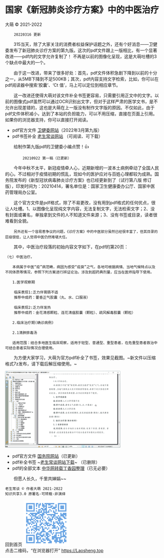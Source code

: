 国家《新冠肺炎诊疗方案》中的中医治疗
====================================
大萌 © 2021-2022

		20220316 更新

　　315当天，除了大家关注的消费者权益保护话题之外，还有个好消息——卫健委发布了新冠肺炎诊疗方案的第九版。这次的pdf文件跟上一版相比，有一个显著改进——pdf内的文字允许复制了！ 不再是以前的图像化呈现，这是大萌吐槽的3个缺点中最大的一个。

　　由于这一改进，带来了很多好处：首先，pdf文件体积急剧下降到以前的十分之一，从5MB下降到不足500KB；其次，pdf内容支持文字检索，比如，你可以在pdf阅读器中搜索‘胶囊’、‘Ct 值’，马上可以定位到相应章节。

　　这一改进还使得大萌对该文件补全书签更容易，只需要引用正文中的文字。以前的图像式pdf虽然可以通过OCR识别出文字，但对于这样严肃的医学文书，是不允许出现差错的，这也是大萌在上一版没有制作文字版的原因。不仅如此，由于pdf文件体积减小，达到了本站的负担能力，可以不用压缩，直接在页面上引用。如果你的浏览器支持，你可以直接打开阅读。

*	pdf官方文件 	[卫健委网站](http://www.nhc.gov.cn/yzygj/s7653p/202203/b74ade1ba4494583805a3d2e40093d88.shtml)（2022年3月第九版）
*	pdf书签补全 	[老生常谈网站](6/6-xinguan诊疗方案-第九版+书签补全-202203.pdf ) （可阅读、可下载）

　　给制作第九版pdf的卫健委小编点赞！👍

~~~
		20210922 第一稿（已更新）
~~~
　　今年中秋不太平，新冠疫情牵人心，近期新增的一波本土病例牵动了全国人民的心。不过相对于疫情初期的慌乱，现如今的医护应对与百姓心理都较为成熟。国务院发布的《新型冠状病毒肺炎诊疗方案》也已经更新到了（试行第八版 修订版），印发时间为：20210414，署名单位是：国家卫生健康委办公厅、国家中医药管理局办公室。

　　这个官方文件是pdf格式，除了不易更改，没有用到pdf格式的任何优点，很让人吐槽。1、以图像化呈现纯文字内容，无法复制文字，无法检索文字；2、没有封面或署名，单独拿到文件的人不知道文件来源；3、没有书签或目录，读者很难看到全貌。

　　<small>另外还有一个容易惹争议的问题，《诊疗方案》中的中医部分虽然已经很丰富了，但其目录的层级很低，让人觉得中医仍然难堪大任。</small>

　　其中，中医治疗段落的初始内容文字如下，在pdf的第20页：

~~~
（七）中医治疗。

　　本病属于中医“疫”病范畴，病因为感受“疫戾”之气，各地可根据病情、当地气候特点以及不同体质等情况，参照下列方案进行辨证论治。涉及到超药典剂量，应当在医师指导下使用。

　　1.医学观察期

	临床表现1:乏力伴胃肠不适
	推荐中成药：藿香正气胶囊（丸、水、口服液）

	临床表现2:乏力伴发热
	推荐中成药：金花清感颗粒、连花清瘟胶囊（颗粒）、疏风解毒胶囊（颗粒）

　　2.临床治疗期(确诊病例)

　　2.1清肺排毒汤

　　适用范围：结合多地医生临床观察，适用于轻型、普通型、重型患者，在危重型患者救治中可结合患者实际情况合理使用。
~~~

　　为方便大家学习，大萌为官方pdf补全了书签，效果见截图。~新文件以压缩格式7z发布，请下载后解压缩使用。~

<img width="75%" src="6/6-xinguan诊疗方案-补全书签-f.png" />


*	pdf官方文件 	[国务院网站](http://www.gov.cn/zhengce/zhengceku/2021-04/15/content_5599795.htm)（已更新）
*	pdf补全书签 	~[老生常谈网站下载](6-新冠肺炎诊疗方案-补全书签.7z)~ （已删除）
*	pdf的全部文本	[中华网转载丁香园整理](http://med.china.com.cn/content/pid/253699/tid/1026)（已无必要）

　　但愿人长久，千里共婵娟~~


	老生常谈 © 作者大萌 2021-2022
	知识共享3.0 原署名-可转载-非演绎


回到首页
<a href=".." title="返回老生常谈首页"><img src="../indexQR-Blue.png" /></a>  
点击二维码，“在浏览器打开” https://Laosheng.top
